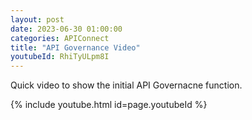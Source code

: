 ```yaml
---
layout: post
date: 2023-06-30 01:00:00
categories: APIConnect
title: "API Governance Video"
youtubeId: RhiTyULpm8I
---
```


Quick video to show the initial API Governacne function.

{% include youtube.html id=page.youtubeId %}
